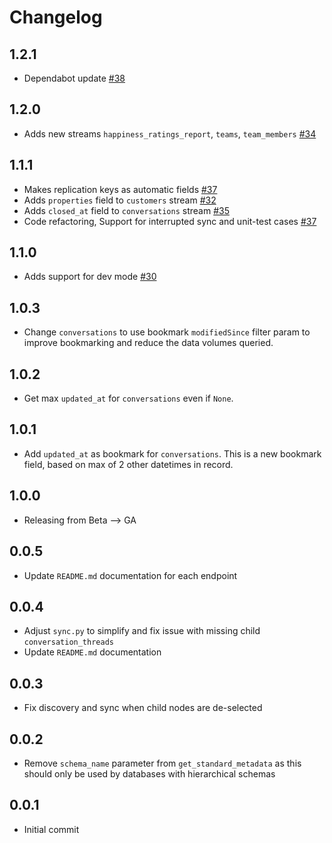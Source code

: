 # Changelog

## 1.2.1
  * Dependabot update [#38](https://github.com/singer-io/tap-helpscout/pull/38)

## 1.2.0
  * Adds new streams `happiness_ratings_report`, `teams`, `team_members` [#34](https://github.com/singer-io/tap-helpscout/pull/34)

## 1.1.1
  * Makes replication keys as automatic fields [#37](https://github.com/singer-io/tap-helpscout/pull/37)
  * Adds `properties` field to `customers` stream [#32](https://github.com/singer-io/tap-helpscout/pull/32)
  * Adds `closed_at` field to `conversations` stream [#35](https://github.com/singer-io/tap-helpscout/pull/35)
  * Code refactoring, Support for interrupted sync and unit-test cases [#37](https://github.com/singer-io/tap-helpscout/pull/37)

## 1.1.0
  * Adds support for dev mode [#30](https://github.com/singer-io/tap-helpscout/pull/30)

## 1.0.3
  * Change `conversations` to use bookmark `modifiedSince` filter param to improve bookmarking and reduce the data volumes queried.

## 1.0.2
  * Get max `updated_at` for `conversations` even if `None`.

## 1.0.1
  * Add `updated_at` as bookmark for `conversations`. This is a new bookmark field, based on max of 2 other datetimes in record.

## 1.0.0
  * Releasing from Beta --> GA

## 0.0.5
  * Update `README.md` documentation for each endpoint

## 0.0.4
  * Adjust `sync.py` to simplify and fix issue with missing child `conversation_threads`
  * Update `README.md` documentation

## 0.0.3
  * Fix discovery and sync when child nodes are de-selected

## 0.0.2
  * Remove `schema_name` parameter from `get_standard_metadata` as this should only be used by databases with hierarchical schemas

## 0.0.1
  * Initial commit